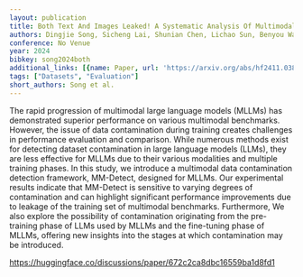 ```yaml
---
layout: publication
title: Both Text And Images Leaked! A Systematic Analysis Of Multimodal LLM Data Contamination
authors: Dingjie Song, Sicheng Lai, Shunian Chen, Lichao Sun, Benyou Wang
conference: No Venue
year: 2024
bibkey: song2024both
additional_links: [{name: Paper, url: 'https://arxiv.org/abs/hf2411.03823'}]
tags: ["Datasets", "Evaluation"]
short_authors: Song et al.
---
```

The rapid progression of multimodal large language models (MLLMs) has demonstrated superior performance on various multimodal benchmarks. However, the issue of data contamination during training creates challenges in performance evaluation and comparison. While numerous methods exist for detecting dataset contamination in large language models (LLMs), they are less effective for MLLMs due to their various modalities and multiple training phases. In this study, we introduce a multimodal data contamination detection framework, MM-Detect, designed for MLLMs. Our experimental results indicate that MM-Detect is sensitive to varying degrees of contamination and can highlight significant performance improvements due to leakage of the training set of multimodal benchmarks. Furthermore, We also explore the possibility of contamination originating from the pre-training phase of LLMs used by MLLMs and the fine-tuning phase of MLLMs, offering new insights into the stages at which contamination may be introduced.

https://huggingface.co/discussions/paper/672c2ca8dbc16559ba1d8fd1